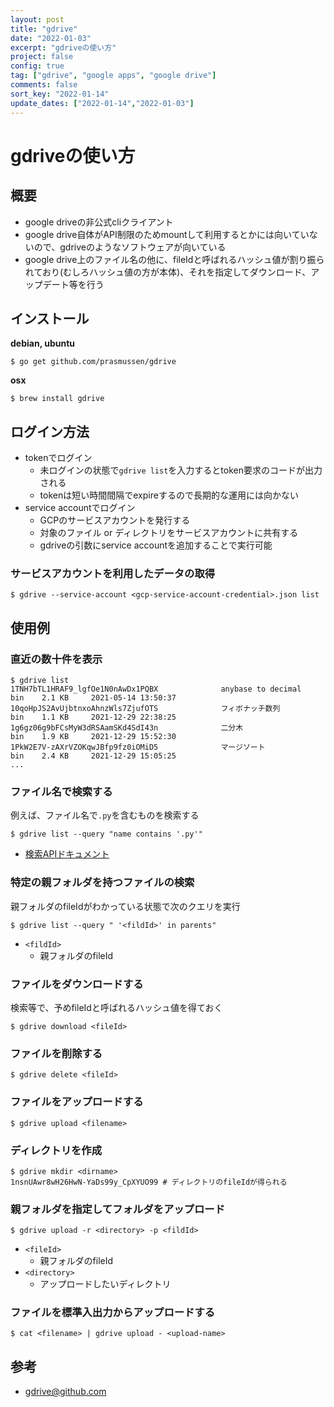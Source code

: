 ```yaml
---
layout: post
title: "gdrive"
date: "2022-01-03"
excerpt: "gdriveの使い方"
project: false
config: true
tag: ["gdrive", "google apps", "google drive"]
comments: false
sort_key: "2022-01-14"
update_dates: ["2022-01-14","2022-01-03"]
---
```


# gdriveの使い方

## 概要
 - google driveの非公式cliクライアント
 - google drive自体がAPI制限のためmountして利用するとかには向いていないので、gdriveのようなソフトウェアが向いている
 - google drive上のファイル名の他に、fileIdと呼ばれるハッシュ値が割り振られており(むしろハッシュ値の方が本体)、それを指定してダウンロード、アップデート等を行う

## インストール

**debian, ubuntu**  
```console
$ go get github.com/prasmussen/gdrive
```

**osx**  
```console
$ brew install gdrive
```

## ログイン方法
 - tokenでログイン
   - 未ログインの状態で`gdrive list`を入力するとtoken要求のコードが出力される
   - tokenは短い時間間隔でexpireするので長期的な運用には向かない
 - service accountでログイン
   - GCPのサービスアカウントを発行する
   - 対象のファイル or ディレクトリをサービスアカウントに共有する
   - gdriveの引数にservice accountを追加することで実行可能

### サービスアカウントを利用したデータの取得

```console
$ gdrive --service-account <gcp-service-account-credential>.json list
```

## 使用例

### 直近の数十件を表示

```console
$ gdrive list
1TNH7bTL1HRAF9_lgfOe1N0nAwDx1PQBX              anybase to decimal       bin    2.1 KB     2021-05-14 13:50:37
10qoHpJS2AvUjbtnxoAhnzWls7ZjufOTS              フィボナッチ数列                 bin    1.1 KB     2021-12-29 22:38:25
1g6gz06g9bFCsMyW3dRSAamSKd4SdI43n              二分木                      bin    1.9 KB     2021-12-29 15:52:30
1PkW2E7V-zAXrVZOKqwJBfp9fz0iOMiD5              マージソート                   bin    2.4 KB     2021-12-29 15:05:25
...
```

### ファイル名で検索する

例えば、ファイル名で`.py`を含むものを検索する  
```console
$ gdrive list --query "name contains '.py'"
```
 - [検索APIドキュメント](https://developers.google.com/drive/api/v3/search-shareddrives)

### 特定の親フォルダを持つファイルの検索

親フォルダのfileIdがわかっている状態で次のクエリを実行

```console
$ gdrive list --query " '<fildId>' in parents"
```
 - `<fildId>`
   - 親フォルダのfileId

### ファイルをダウンロードする

検索等で、予めfileIdと呼ばれるハッシュ値を得ておく  
```console
$ gdrive download <fileId>
```

### ファイルを削除する

```console
$ gdrive delete <fileId>
```

### ファイルをアップロードする

```console
$ gdrive upload <filename>
```

### ディレクトリを作成

```console
$ gdrive mkdir <dirname>
1nsnUAwr8wH26HwN-YaDs99y_CpXYUO99 # ディレクトリのfileIdが得られる
```

### 親フォルダを指定してフォルダをアップロード

```console
$ gdrive upload -r <directory> -p <fildId>
```
 - `<fileId>`
   - 親フォルダのfileId
 - `<directory>`
   - アップロードしたいディレクトリ


### ファイルを標準入出力からアップロードする

```console
$ cat <filename> | gdrive upload - <upload-name>
```

## 参考
 - [gdrive@github.com](https://github.com/prasmussen/gdrive)

